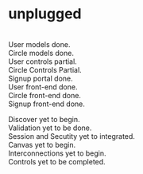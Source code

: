 # unplugged
<br/>
User models done.<br/>
Circle models done.<br/>
User controls partial.<br/>
Circle Controls Partial.<br/>
Signup portal done.<br/>
User front-end done.<br/>
Circle front-end done.<br/>
Signup front-end done.<br/>


Discover yet to begin.<br/>
Validation yet to be done.<br/>
Session and Secutity yet to integrated.<br/>
Canvas yet to begin.<br/>
Interconnections yet to begin.<br/>
Controls yet to be completed.<br/>

